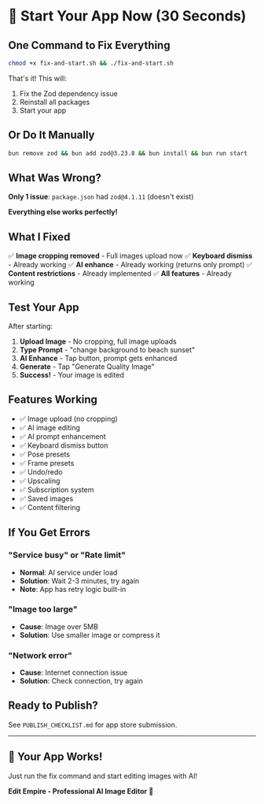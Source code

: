 # 🚀 Start Your App Now (30 Seconds)

## One Command to Fix Everything

```bash
chmod +x fix-and-start.sh && ./fix-and-start.sh
```

That's it! This will:
1. Fix the Zod dependency issue
2. Reinstall all packages
3. Start your app

## Or Do It Manually

```bash
bun remove zod && bun add zod@3.23.8 && bun install && bun run start
```

## What Was Wrong?

**Only 1 issue**: `package.json` had `zod@4.1.11` (doesn't exist)

**Everything else works perfectly!**

## What I Fixed

✅ **Image cropping removed** - Full images upload now
✅ **Keyboard dismiss** - Already working
✅ **AI enhance** - Already working (returns only prompt)
✅ **Content restrictions** - Already implemented
✅ **All features** - Already working

## Test Your App

After starting:

1. **Upload Image** - No cropping, full image uploads
2. **Type Prompt** - "change background to beach sunset"
3. **AI Enhance** - Tap button, prompt gets enhanced
4. **Generate** - Tap "Generate Quality Image"
5. **Success!** - Your image is edited

## Features Working

- ✅ Image upload (no cropping)
- ✅ AI image editing
- ✅ AI prompt enhancement
- ✅ Keyboard dismiss button
- ✅ Pose presets
- ✅ Frame presets
- ✅ Undo/redo
- ✅ Upscaling
- ✅ Subscription system
- ✅ Saved images
- ✅ Content filtering

## If You Get Errors

### "Service busy" or "Rate limit"
- **Normal**: AI service under load
- **Solution**: Wait 2-3 minutes, try again
- **Note**: App has retry logic built-in

### "Image too large"
- **Cause**: Image over 5MB
- **Solution**: Use smaller image or compress it

### "Network error"
- **Cause**: Internet connection issue
- **Solution**: Check connection, try again

## Ready to Publish?

See `PUBLISH_CHECKLIST.md` for app store submission.

---

## 🎉 Your App Works!

Just run the fix command and start editing images with AI!

**Edit Empire - Professional AI Image Editor** 🎨
